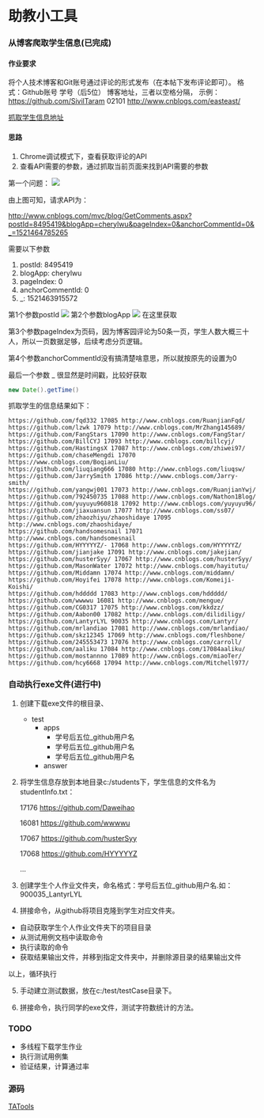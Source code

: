 # 助教小工具






### 从博客爬取学生信息(已完成)

#### 作业要求

将个人技术博客和Git账号通过评论的形式发布（在本帖下发布评论即可）。
格式：Github账号 学号（后5位） 博客地址，三者以空格分隔，
示例：https://github.com/SivilTaram 02101 http://www.cnblogs.com/easteast/

[抓取学生信息地址](http://www.cnblogs.com/cherylwu/p/8495419.html)


#### 思路
1. Chrome调试模式下，查看获取评论的API
2. 查看API需要的参数，通过抓取当前页面来找到API需要的参数


第一个问题：
![](https://images2018.cnblogs.com/blog/682120/201803/682120-20180319210756789-1271431330.png)

由上图可知，请求API为：

http://www.cnblogs.com/mvc/blog/GetComments.aspx?postId=8495419&blogApp=cherylwu&pageIndex=0&anchorCommentId=0&_=1521464785265

需要以下参数

1. postId: 8495419
2. blogApp: cherylwu
3. pageIndex: 0
4. anchorCommentId: 0
5. _: 1521463915572



第1个参数postId
![](https://images2018.cnblogs.com/blog/682120/201803/682120-20180319211001886-1501693017.png)
第2个参数blogApp
![](https://images2018.cnblogs.com/blog/682120/201803/682120-20180319210913182-620364239.png)
在这里获取

第3个参数pageIndex为页码，因为博客园评论为50条一页，学生人数大概三十人，所以一页数据足够，后续考虑分页逻辑。

第4个参数anchorCommentId没有搞清楚啥意思，所以就按原先的设置为0

最后一个参数 _ 很显然是时间戳，比较好获取
```java
new Date().getTime()
```

抓取学生的信息结果如下：
```
https://github.com/fqd332 17085 http://www.cnblogs.com/RuanjianFqd/
https://github.com/lzwk 17079 http://www.cnblogs.com/MrZhang145689/
https://github.com/FangStars 17090 http://www.cnblogs.com/FangStar/
https://github.com/BillCYJ 17093 http://www.cnblogs.com/billcyj/
https://github.com/HastingsX 17087 http://www.cnblogs.com/zhiwei97/
https://github.com/chaseMengdi 17070 https://www.cnblogs.com/BoqianLiu/
https://github.com/liuqiang666 17080 http://www.cnblogs.com/liuqsw/
https://github.com/JarrySmith 17086 http://www.cnblogs.com/Jarry-smith/
https://github.com/yangwj001 17073 http://www.cnblogs.com/RuanjianYwj/
https://github.com/792450735 17088 http://www.cnblogs.com/Nathon1Blog/
https://github.com/yuyuyu960818 17092 http://www.cnblogs.com/yuyuyu96/
https://github.com/jiaxuansun 17077 http://www.cnblogs.com/ss07/
https://github.com/zhaozhiyu/zhaoshidaye 17095 http://www.cnblogs.com/zhaoshidaye/
https://github.com/handsomesnail 17071 http://www.cnblogs.com/handsomesnail
https://github.com/HYYYYYZ/- 17068 http://www.cnblogs.com/HYYYYYZ/
https://github.com/jianjake 17091 http://www.cnblogs.com/jakejian/
https://github.com/husterSyy/ 17067 http://www.cnblogs.com/husterSyy/
https://github.com/MasonWater 17072 http://www.cnblogs.com/hayitutu/
https://github.com/Middamn 17074 http://www.cnblogs.com/middamn/
https://github.com/Hoyifei 17078 http://www.cnblogs.com/Komeiji-Koishi/
https://github.com/hddddd 17083 http://www.cnblogs.com/hddddd/
https://github.com/wwwwu 16081 http://www.cnblogs.com/mengue/
https://github.com/CG0317 17075 http://www.cnblogs.com/kkdzz/
https://github.com/Aabon00 17082 http://www.cnblogs.com/dilidiligy/
https://github.com/LantyrLYL 90035 http://www.cnblogs.com/Lantyr/
https://github.com/mrlandiao 17081 http://www.cnblogs.com/mrlandiao/
https://github.com/skz12345 17069 http://www.cnblogs.com/fleshbone/
https://github.com/245553473 17076 http://www.cnblogs.com/carroll/
https://github.com/aaliku 17084 http://www.cnblogs.com/17084aaliku/
https://github.com/mostannno 17089 http://www.cnblogs.com/miaoTer/
https://github.com/hcy6668 17094 http://www.cnblogs.com/Mitchell977/
```


### 自动执行exe文件(进行中)
1. 创建下载exe文件的根目录、
    - test
        - apps
            - 学号后五位_github用户名
            - 学号后五位_github用户名
            - 学号后五位_github用户名
        - answer
    
2. 将学生信息存放到本地目录c:/students下，学生信息的文件名为studentInfo.txt：
      
      17176	https://github.com/Daweihao
      
      16081	https://github.com/wwwwu
      
      17067	https://github.com/husterSyy
      
      17068	https://github.com/HYYYYYZ
      
      ...

3. 创建学生个人作业文件夹，命名格式：学号后五位_github用户名.如：900035_LantyrLYL

4. 拼接命令，从github将项目克隆到学生对应文件夹。
- 自动获取学生个人作业文件夹下的项目目录
- 从测试用例文档中读取命令
- 执行读取的命令
- 获取结果输出文件，并移到指定文件夹中，并删除源目录的结果输出文件

以上，循环执行

5. 手动建立测试数据，放在c:/test/testCase目录下。

6. 拼接命令，执行同学的exe文件，测试字符数统计的方法。

### TODO 
- 多线程下载学生作业
- 执行测试用例集
- 验证结果，计算通过率


### 源码
[TATools](https://github.com/cherylwu/TATools)